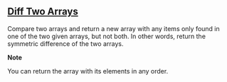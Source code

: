 ## [Diff Two Arrays](https://learn.freecodecamp.org/javascript-algorithms-and-data-structures/intermediate-algorithm-scripting/diff-two-arrays/)

Compare two arrays and return a new array with any items only found in one of the two given arrays, but not both. In other words, return the symmetric difference of the two arrays.

**Note**

You can return the array with its elements in any order.